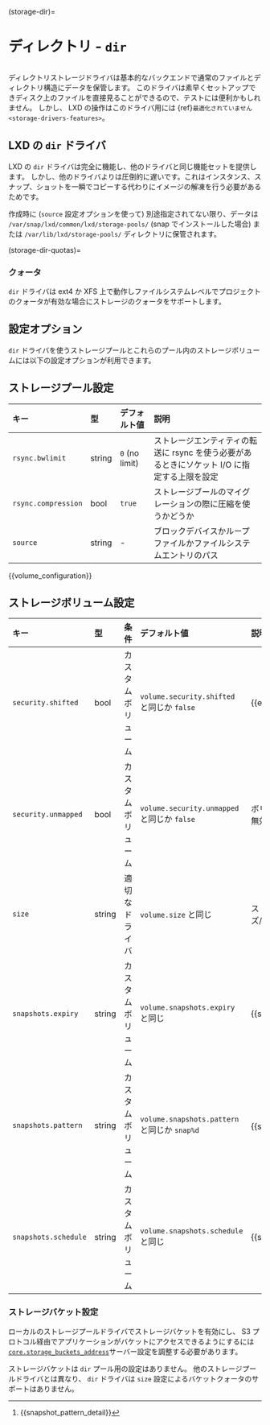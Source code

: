 (storage-dir)=
# ディレクトリ - `dir`

```{youtube} https://www.youtube.com/watch?v=imWkPM9GjCY
```

ディレクトリストレージドライバは基本的なバックエンドで通常のファイルとディレクトリ構造にデータを保管します。
このドライバは素早くセットアップできディスク上のファイルを直接見ることができるので、テストには便利かもしれません。
しかし、 LXD の操作はこのドライバ用には {ref}`最適化されていません <storage-drivers-features>`。

## LXD の `dir` ドライバ

LXD の `dir` ドライバは完全に機能し、他のドライバと同じ機能セットを提供します。
しかし、他のドライバよりは圧倒的に遅いです。これはインスタンス、スナップ、ショットを一瞬でコピーする代わりにイメージの解凍を行う必要があるためです。

作成時に (`source` 設定オプションを使って) 別途指定されてない限り、データは `/var/snap/lxd/common/lxd/storage-pools/` (snap でインストールした場合) または `/var/lib/lxd/storage-pools/` ディレクトリに保管されます。

(storage-dir-quotas)=
### クォータ

`dir` ドライバは ext4 か XFS 上で動作しファイルシステムレベルでプロジェクトのクォータが有効な場合にストレージのクォータをサポートします。

## 設定オプション

`dir` ドライバを使うストレージプールとこれらのプール内のストレージボリュームには以下の設定オプションが利用できます。

## ストレージプール設定

キー                | 型     | デフォルト値 | 説明
:--                 | :---   | :------      | :----------
`rsync.bwlimit`     | string | `0` (no limit) | ストレージエンティティの転送に rsync を使う必要があるときにソケット I/O に指定する上限を設定
`rsync.compression` | bool   | `true`         | ストレージブールのマイグレーションの際に圧縮を使うかどうか
`source`            | string | -            | ブロックデバイスかループファイルかファイルシステムエントリのパス

{{volume_configuration}}

## ストレージボリューム設定

キー                 | 型     | 条件               | デフォルト値                                 | 説明
:--                  | :---   | :--------          | :------                                      | :----------
`security.shifted`   | bool   | カスタムボリューム | `volume.security.shifted` と同じか `false`   | {{enable_ID_shifting}}
`security.unmapped`  | bool   | カスタムボリューム | `volume.security.unmapped` と同じか `false`  | ボリュームの ID マッピングを無効にする
`size`               | string | 適切なドライバ     | `volume.size` と同じ                         | ストレージボリュームのサイズ/クォータ
`snapshots.expiry`   | string | カスタムボリューム | `volume.snapshots.expiry` と同じ             | {{snapshot_expiry_format}}
`snapshots.pattern`  | string | カスタムボリューム | `volume.snapshots.pattern` と同じか `snap%d` | {{snapshot_pattern_format}} [^*]
`snapshots.schedule` | string | カスタムボリューム | `volume.snapshots.schedule` と同じ           | {{snapshot_schedule_format}}

[^*]: {{snapshot_pattern_detail}}

### ストレージバケット設定

ローカルのストレージプールドライバでストレージバケットを有効にし、 S3 プロトコル経由でアプリケーションがバケットにアクセスできるようにするには[`core.storage_buckets_address`](server-options-core)サーバー設定を調整する必要があります。

ストレージバケットは `dir` プール用の設定はありません。
他のストレージプールドライバとは異なり、 `dir` ドライバは `size` 設定によるバケットクォータのサポートはありません。
